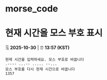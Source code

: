 # morse_code
# 현재 시간을 모스 부호 표시
<!-- MORSE_TIME_START -->
🗓️ **2025-10-30** | ⏰ **13:57 (KST)**

```
현재 시간을 입력하세요. 모스 부호로 바꿉니다
.---- ...-- ..... --...
모스 부호를 다시 현재 시간으로 바꿉니다
1357
```
<!-- MORSE_TIME_END -->
